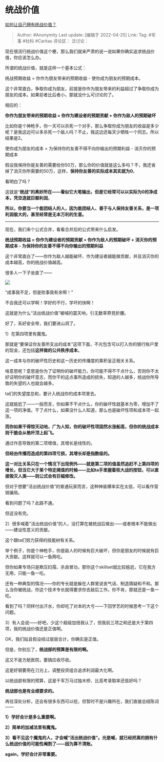 # 统战价值
[如何让自己拥有统战价值？](https://www.zhihu.com/question/522859520/answer/2455639935)

> Author: #Anonymity
> Last update: [编辑于 2022-04-25]
> Link:
> Tag: #军事 #社科 #Caritas 
> 评论区：
> 泛讨论：

现在很流行统战价值这个梗，那么我们就来严肃的说一说如果你确实追求统战价值，你应该怎么办。

所谓的统战价值，就是这样一个基本公式：

统战预期收益 = 你作为朋友带来的预期收益 - 使你成为朋友的预期成本。

这个非常直白，争取你成为朋友，前提是你作为朋友带来的利益超过了争取你成为朋友的成本。如果前者比后者小，那就没什么可讨论的了。

相应的：

**你作为朋友带来的预期收益 = 你作为建设者的预期贡献 + 你作为敌人的预期破坏**

比如你是个神枪手，你一天可以杀死一个对手，那么争取你成为朋友的收益是多少呢？是我这边可以多杀死一个敌人吗？不止，我这边还每天少牺牲一个同志。所以结果是2。

使你成为朋友的成本 = 为保持你的友善不得不向你输出的预期利益 - 消灭你的预期成本

假设我保持你是友善的需要给你50万，那么你的价值就是这么多吗？不，我还省掉了消灭你所需要的50万，这样，**保持你友善的实际成本其实就为0**。

看明白了吗？

这就是“**统战”的奥妙所在——**看似它大笔输出，但是它经常可以以**实际为0的净成本，凭空造就巨额利润**。

**所以，你要当一个能团结人的人，因为能团结人、善于与人保持友善关系，是一项利润极大的，甚至经常是无本万利的生意。**

---

现在，我们来个公式合并，看看合并后的公式带来什么启发。

**统战预期收益 = 你作为建设者的预期贡献 + 你作为敌人的预期破坏 + 消灭你的预期成本 - 为保持你的友善不得不向你输出的预期利益**

这个非常直白了——你作为敌人越能破坏、作为建设者越能做贡献，并且消灭你的成本越高，你的统战价值越高。

很多人一下子坐直了——

![](https://pica.zhimg.com/50/v2-942927fcb63a0ca0aeca8b36bd6758c4_720w.jpg?source=1940ef5c)

“成事我不足，但是败事我有余啊！”

不会我还可以学啊！学好的不行，学坏的快啊！

这就是为什么“活出统战价值”被喊的震天响，引无数草莽竞折腰。

好了，系好安全带，我们要进山洞了。

1）在第四项里有魔鬼。

那就是“要保证你友善所支出的成本”这项下面，不光包含可以打入你的银行账户里的现金，还包括**这样做的公共秩序成本**。

这一成本与你的破坏性历史和这一历史的传播度的乘积呈正相关关系。

啥意思呢？意思是你为了证明你的破坏能力，你可能不得不干点什么，否则你不太好证明你的破坏意志，而你干的这点事所造成的损失，知道的人越多，统战你所导致的失望的人也就会越多。

ta们的失望度总和，要计入统战你的成本项里去。

这就尴尬了——一般而言，你如果不干点什么，你的破坏性就基本为零，增加不了这一项的净值。干了点什么，如果没什么人知道，那么也是破坏性项和成本项一起涨。

**而你如果干得惊天动地，广为人知，你的破坏性项固然水涨船高，但你的统战成本则干脆会从桅杆顶上起飞。**

通过作恶导致的第二项增值，其增长是线性的。

**但经由传播而造成的第四项亏损，其增长却是指数级的。**

**这一对比关系只在一个情况下出现例外——就是第二项的值虽然追赶不上第四项的增长，但当它大于某个特定阈值的时候——比如ta手里握着核大战的按钮，可以直接毁灭人类——则公式会有巨幅修改。**

但对于想要“活出统战价值”的普通玩家而言，这种神装爆率实在太低，可以看作营销骗局。

看到问题了吗？此路不通。

但这没有完。

2）很多喊着“活出统战价值“的人，没打算在被统战后做出——或者根本不能做出——建设性意义的贡献。

这个跟ta们努力获得的技能树有关系。

举个例子，你是个神枪手，你是敌人的时候有巨大破坏，但你是朋友的时候就有巨大贡献。这样就可以一鱼两吃。

但你如果专场只是欺压妇孺、杀良冒功，那你这个skillset就比较尴尬，它在我方无用，只能一鱼一吃。

还有一种典型的情况——你的专长就是躲在人群里说丧气话、制造猜疑和不和。那么当你被统战，你这个技术专长就得要求你去敌后工作。你不肯，那就还是一鱼一吃。

看到了吗？同样付出汗水，你却吃了对本的大亏——下回学艺的时候思考一下这个问题。

3）有人会说——好吧，少这个超级加倍我认了，但我前三项之和还是大于第四项，我的统战价值还是正值啊。

OK，我们姑且假设经过层层合计，你确实是正值。

但是，你别忘了，**统战部的预算是有限的啊。**

这又不是方舱医院，要搞应收尽收。

这是好钢要用在刀刃上，调整投资组合追求利润最大化啊。

以统战部有限的预算，这是千军万马过独木桥、比高考录取率还低好吗？

**统战部也是有业绩要求的。**

再往深处分析，还会有很多东西可以挖，但暂时不是兴趣所在，我们直接总结陈词——

**1）学好会计是多么重要啊。**

**2）简单的加减法里有魔鬼。**

**3）看不见这个魔鬼的人，才会喊“活出统战价值”。光是喊，就已经把真的拥有什么统战价值的可能性阉割了——因为算不清账。**

**again，学好会计非常重要。**
